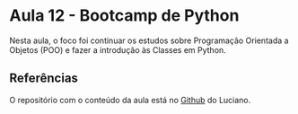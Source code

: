 # Aula 12 - Bootcamp de Python

Nesta aula, o foco foi continuar os estudos sobre Programação Orientada a Objetos (POO) e fazer a introdução às Classes em Python.

## Referências

O repositório com o conteúdo da aula está no [Github](https://github.com/lvgalvao/data-engineering-roadmap/tree/main/Bootcamp%20-%20Python%20para%20dados) do Luciano.
